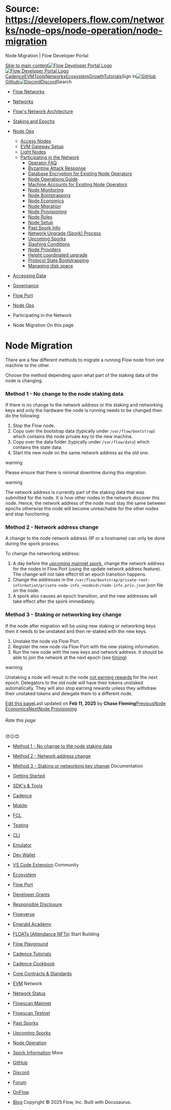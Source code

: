 # Source: https://developers.flow.com/networks/node-ops/node-operation/node-migration




Node Migration | Flow Developer Portal





[Skip to main content](#__docusaurus_skipToContent_fallback)[![Flow Developer Portal Logo](/img/flow-docs-logo-dark.png)![Flow Developer Portal Logo](/img/flow-docs-logo-light.png)](/)[Cadence](/build/flow)[EVM](/evm/about)[Tools](/tools/flow-cli)[Networks](/networks/flow-networks)[Ecosystem](/ecosystem)[Growth](/growth)[Tutorials](/tutorials)Sign In[![GitHub]()Github](https://github.com/onflow)[![Discord]()Discord](https://discord.gg/flow)Search

* [Flow Networks](/networks/flow-networks)
* [Networks](/networks)
* [Flow's Network Architecture](/networks/network-architecture)
* [Staking and Epochs](/networks/staking)
* [Node Ops](/networks/node-ops)
  + [Access Nodes](/networks/node-ops/access-nodes/access-node-setup)
  + [EVM Gateway Setup](/networks/node-ops/evm-gateway/evm-gateway-setup)
  + [Light Nodes](/networks/node-ops/light-nodes/observer-node)
  + [Participating in the Network](/networks/node-ops/node-operation/faq)
    - [Operator FAQ](/networks/node-ops/node-operation/faq)
    - [Byzantine Attack Response](/networks/node-ops/node-operation/byzantine-node-attack-response)
    - [Database Encryption for Existing Node Operators](/networks/node-ops/node-operation/db-encryption-existing-operator)
    - [Node Operations Guide](/networks/node-ops/node-operation/guides/genesis-bootstrap)
    - [Machine Accounts for Existing Node Operators](/networks/node-ops/node-operation/machine-existing-operator)
    - [Node Monitoring](/networks/node-ops/node-operation/monitoring-nodes)
    - [Node Bootstrapping](/networks/node-ops/node-operation/node-bootstrap)
    - [Node Economics](/networks/node-ops/node-operation/node-economics)
    - [Node Migration](/networks/node-ops/node-operation/node-migration)
    - [Node Provisioning](/networks/node-ops/node-operation/node-provisioning)
    - [Node Roles](/networks/node-ops/node-operation/node-roles)
    - [Node Setup](/networks/node-ops/node-operation/node-setup)
    - [Past Spork Info](/networks/node-ops/node-operation/past-sporks)
    - [Network Upgrade (Spork) Process](/networks/node-ops/node-operation/spork)
    - [Upcoming Sporks](/networks/node-ops/node-operation/upcoming-sporks)
    - [Slashing Conditions](/networks/node-ops/node-operation/slashing)
    - [Node Providers](/networks/node-ops/node-operation/node-providers)
    - [Height coordinated upgrade](/networks/node-ops/node-operation/hcu)
    - [Protocol State Bootstrapping](/networks/node-ops/node-operation/protocol-state-bootstrap)
    - [Managing disk space](/networks/node-ops/node-operation/reclaim-disk)
* [Accessing Data](/networks/access-onchain-data)
* [Governance](/networks/governance)
* [Flow Port](/networks/flow-port)


* [Node Ops](/networks/node-ops)
* Participating in the Network
* Node Migration
On this page
# Node Migration

There are a few different methods to migrate a running Flow node from one machine to the other.

Choose the method depending upon what part of the staking data of the node is changing.

### Method 1 - No change to the node staking data[​](#method-1---no-change-to-the-node-staking-data "Direct link to Method 1 - No change to the node staking data")

If there is no change to the network address or the staking and networking keys and only the hardware the node is running needs to be changed then do the following:

1. Stop the Flow node.
2. Copy over the bootstrap data (typically under `/var/flow/bootstrap`) which contains the node private key to the new machine.
3. Copy over the data folder (typically under `/var/flow/data`) which contains the state data.
4. Start the new node on the same network address as the old one.

warning

Please ensure that there is minimal downtime during this migration.


warning

The network address is currently part of the staking data that was submitted for the node. It is how other nodes in the network discover this node.
Hence, the network address of the node must stay the same between epochs otherwise the node will become unreachable for the other nodes and stop functioning.

### Method 2 - Network address change[​](#method-2---network-address-change "Direct link to Method 2 - Network address change")

A change to the node network address (IP or a hostname) can only be done during the spork process.

To change the networking address:

1. A day before the [upcoming mainnet spork](/networks/node-ops/node-operation/upcoming-sporks), change the network address for the nodes in Flow Port (using the update network address feature).
   The change will not take effect till an epoch transition happens.
2. Change the addresses in the `/var/flow/bootstrap/private-root-information/private-node-info_<nodeid>/node-info.priv.json` json file on the node.
3. A spork also causes an epoch transition, and the new addresses will take effect after the spork immediately.

### Method 3 - Staking or networking key change[​](#method-3---staking-or-networking-key-change "Direct link to Method 3 - Staking or networking key change")

If the node after migration will be using new staking or networking keys then it needs to be unstaked and then re-staked with the new keys.

1. Unstake the node via Flow Port.
2. Register the new node via Flow Port with the new staking information.
3. Run the new node with the new keys and network address. It should be able to join the network at the next epoch (see [timing](/networks/node-ops/node-operation/node-bootstrap#timing))

warning

Unstaking a node will result in the node [not earning rewards](/networks/staking/technical-overview#staking-operations-available-to-all-stakers) for the next epoch.
Delegators to the old node will have their tokens unstaked automatically. They will also stop earning rewards unless they withdraw their unstaked tokens and delegate them to a different node.

[Edit this page](https://github.com/onflow/docs/tree/main/docs/networks/node-ops/node-operation/node-migration.md)Last updated on **Feb 11, 2025** by **Chase Fleming**[PreviousNode Economics](/networks/node-ops/node-operation/node-economics)[NextNode Provisioning](/networks/node-ops/node-operation/node-provisioning)
###### Rate this page

😞😐😊

* [Method 1 - No change to the node staking data](#method-1---no-change-to-the-node-staking-data)
* [Method 2 - Network address change](#method-2---network-address-change)
* [Method 3 - Staking or networking key change](#method-3---staking-or-networking-key-change)
Documentation

* [Getting Started](/build/getting-started/contract-interaction)
* [SDK's & Tools](/tools)
* [Cadence](https://cadence-lang.org/docs/)
* [Mobile](/build/guides/mobile/overview)
* [FCL](/tools/clients/fcl-js)
* [Testing](/build/smart-contracts/testing)
* [CLI](/tools/flow-cli)
* [Emulator](/tools/emulator)
* [Dev Wallet](https://github.com/onflow/fcl-dev-wallet)
* [VS Code Extension](/tools/vscode-extension)
Community

* [Ecosystem](/ecosystem)
* [Flow Port](https://port.onflow.org/)
* [Developer Grants](https://github.com/onflow/developer-grants)
* [Responsible Disclosure](https://flow.com/flow-responsible-disclosure)
* [Flowverse](https://www.flowverse.co/)
* [Emerald Academy](https://academy.ecdao.org/)
* [FLOATs (Attendance NFTs)](https://floats.city/)
Start Building

* [Flow Playground](https://play.flow.com/)
* [Cadence Tutorials](https://cadence-lang.org/docs/tutorial/first-steps)
* [Cadence Cookbook](https://open-cadence.onflow.org)
* [Core Contracts & Standards](/build/core-contracts)
* [EVM](/evm/about)
Network

* [Network Status](https://status.onflow.org/)
* [Flowscan Mainnet](https://flowdscan.io/)
* [Flowscan Testnet](https://testnet.flowscan.io/)
* [Past Sporks](/networks/node-ops/node-operation/past-sporks)
* [Upcoming Sporks](/networks/node-ops/node-operation/upcoming-sporks)
* [Node Operation](/networks/node-ops)
* [Spork Information](/networks/node-ops/node-operation/spork)
More

* [GitHub](https://github.com/onflow)
* [Discord](https://discord.gg/flow)
* [Forum](https://forum.onflow.org/)
* [OnFlow](https://onflow.org/)
* [Blog](https://flow.com/blog)
Copyright © 2025 Flow, Inc. Built with Docusaurus.

